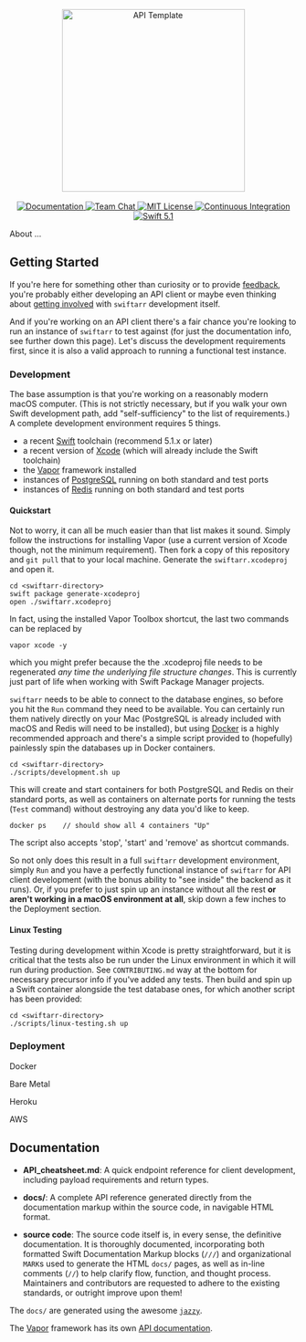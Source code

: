 <p align="center">
    <img src="https://user-images.githubusercontent.com/1342803/36623515-7293b4ec-18d3-11e8-85ab-4e2f8fb38fbd.png" width="320" alt="API Template">
    <br>
    <br>
    <a href="http://docs.vapor.codes/3.0/">
        <img src="http://img.shields.io/badge/read_the-docs-2196f3.svg" alt="Documentation">
    </a>
    <a href="https://discord.gg/vapor">
        <img src="https://img.shields.io/discord/431917998102675485.svg" alt="Team Chat">
    </a>
    <a href="LICENSE">
        <img src="http://img.shields.io/badge/license-MIT-brightgreen.svg" alt="MIT License">
    </a>
    <a href="https://circleci.com/gh/vapor/api-template">
        <img src="https://circleci.com/gh/vapor/api-template.svg?style=shield" alt="Continuous Integration">
    </a>
    <a href="https://swift.org">
        <img src="http://img.shields.io/badge/swift-5.1-brightgreen.svg" alt="Swift 5.1">
    </a>
</p>

About ...

## Getting Started

If you're here for something other than curiosity or to provide
[feedback](https://github.com/grundoon/swiftarr/issues), you're probably either developing an API client or
maybe even thinking about [getting involved](https://github.com/grundoon/swiftarr/blob/master/CONTRIBUTING.md)
with `swiftarr` development itself.

And if you're working on an API client there's a fair chance you're looking to run an instance of `swiftarr` to test
against (for just the documentation info, see further down this page). Let's discuss the development requirements
first, since it is also a valid approach to running a functional test instance.

### Development

The base assumption is that you're working on a reasonably modern macOS computer. (This is not strictly
necessary, but if you walk your own Swift development path, add "self-sufficiency" to the list of requirements.)
A complete development environment requires 5 things.

* a recent [Swift](https://swift.org) toolchain (recommend 5.1.x or later)
* a recent version of [Xcode](https://apps.apple.com/us/app/xcode/id497799835?mt=12)
(which will already include the Swift toolchain)
* the [Vapor](http://docs.vapor.codes/3.0/install/macos/) framework installed
* instances of [PostgreSQL](https://www.postgresql.org) running on both standard and test ports
* instances of [Redis](https://redis.io) running on both standard and test ports

#### Quickstart

Not to worry, it can all be much easier than that list makes it sound. Simply follow the instructions for installing
Vapor (use a current version of Xcode though, not the minimum requirement). Then fork a copy of this repository
and `git pull` that to your local machine. Generate the `swiftarr.xcodeproj` and open it.

```shell
cd <swiftarr-directory>
swift package generate-xcodeproj
open ./swiftarr.xcodeproj
```
In fact, using the installed Vapor Toolbox shortcut, the last two commands can be replaced by

```shell
vapor xcode -y
```
which you might prefer because the the .xcodeproj file needs to be regenerated *any time the underlying file
structure changes*. This is currently just part of life when working with Swift Package Manager projects.

`swiftarr` needs to be able to connect to the database engines, so before you hit the `Run` command they
need to be available. You can certainly run them natively directly on your Mac (PostgreSQL is already
included with macOS and Redis will need to be installed), but using
[Docker](https://www.docker.com/products/docker-desktop) is a highly recommended approach and there's
a simple script provided to (hopefully) painlessly spin the databases up in Docker containers.

```shell
cd <swiftarr-directory>
./scripts/development.sh up
```
This will create and start containers for both PostgreSQL and Redis on their standard ports, as well as
containers on alternate ports for running the tests (`Test` command) without destroying any data you'd like to
keep.

```shell
docker ps    // should show all 4 containers "Up"
```
The script also accepts 'stop', 'start' and 'remove' as shortcut commands.

So not only does this result in a full `swiftarr` development environment, simply `Run` and you have a perfectly
functional instance of `swiftarr` for API client development (with the bonus ability to "see inside" the backend
as it runs). Or, if you prefer to just spin up an instance without all the rest **or aren't working in a macOS
environment at all**, skip down a few inches to the Deployment section.

#### Linux Testing

Testing during development within Xcode is pretty straightforward, but it is critical that the tests also be run
under the Linux environment in which it will run during production. See `CONTRIBUTING.md` way at the bottom
for necessary precursor info if you've added any tests. Then build and spin up a Swift container alongside the
test database ones, for which another script has been provided:

```shell
cd <swiftarr-directory>
./scripts/linux-testing.sh up
```

### Deployment

Docker

Bare Metal

Heroku

AWS


## Documentation

- **API_cheatsheet.md**: A quick endpoint reference for client development, including payload requirements and
return types.

- **docs/**: A complete API reference generated directly from the documentation markup within the source code,
in navigable HTML format.

- **source code**: The source code itself is, in every sense, the definitive documentation. It is thoroughly
documented, incorporating both formatted Swift Documentation Markup blocks (`///`) and organizational
`MARK`s used to generate the HTML `docs/` pages, as well as in-line comments (`//`) to help clarify flow, function,
and thought process. Maintainers and contributors are requested to adhere to the existing standards, or outright
improve upon them!

The `docs/` are generated using the awesome [`jazzy`](https://github.com/realm/jazzy).

The [Vapor](https://vapor.codes) framework has its own [API documentation](https://api.vapor.codes).


